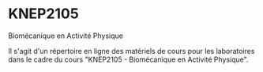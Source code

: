 # KNEP2105
Biomécanique en Activité Physique

Il s'agit d'un répertoire en ligne des matériels de cours pour les laboratoires dans le cadre du cours "KNEP2105 - Biomécanique en Activité Physique".
